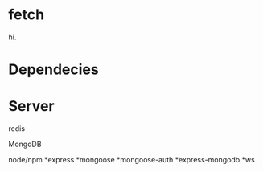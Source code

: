 fetch
=====
hi.


Dependecies
======

Server
=====
redis

MongoDB

node/npm
*express
*mongoose
*mongoose-auth
*express-mongodb
*ws